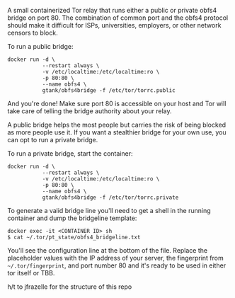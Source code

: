 A small containerized Tor relay that runs either a public or private obfs4
bridge on port 80. The combination of common port and the obfs4 protocol should
make it difficult for ISPs, universities, employers, or other network censors
to block.

To run a public bridge:
```
docker run -d \
           --restart always \
           -v /etc/localtime:/etc/localtime:ro \
           -p 80:80 \
           --name obfs4 \
           gtank/obfs4bridge -f /etc/tor/torrc.public
```
And you're done! Make sure port 80 is accessible on your host and Tor will take
care of telling the bridge authority about your relay.

A public bridge helps the most people but carries the risk of being blocked as
more people use it. If you want a stealthier bridge for your own use, you can
opt to run a private bridge.

To run a private bridge, start the container:
```
docker run -d \
           --restart always \
           -v /etc/localtime:/etc/localtime:ro \
           -p 80:80 \
           --name obfs4 \
           gtank/obfs4bridge -f /etc/tor/torrc.private
```

To generate a valid bridge line you'll need to get a shell in the running
container and dump the bridgeline template:
```
docker exec -it <CONTAINER ID> sh
$ cat ~/.tor/pt_state/obfs4_bridgeline.txt
```

You'll see the configuration line at the bottom of the file. Replace the
placeholder values with the IP address of your server, the fingerprint from
`~/.tor/fingerprint`, and port number 80 and it's ready to be used in either
tor itself or TBB.

h/t to jfrazelle for the structure of this repo
